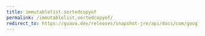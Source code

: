 ```yaml
---
title: immutablelist.sortedcopyof
permalink: /immutablelist.sortedcopyof/
redirect_to: https://guava.dev/releases/snapshot-jre/api/docs/com/google/common/collect/ImmutableList.html#sortedCopyOf-java.lang.Iterable-
---
```

